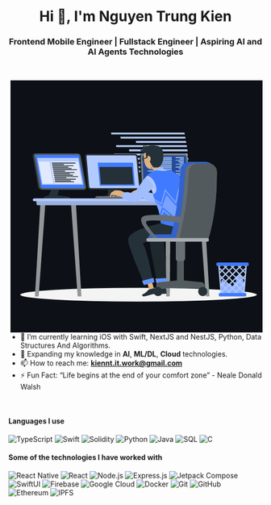 <h1 align="center">Hi 👋, I'm Nguyen Trung Kien</h1>
<h3 align="center">Frontend Mobile Engineer | Fullstack Engineer | Aspiring AI and AI Agents Technologies</h3>
<br>

<p><img align="right" style="width: '40%'" src="https://github.com/Trungkien03/TrungKien03/blob/main/animation_500_kxa883sd.gif" alt="Nguyen Trung Kien" /></p>

- 🌱 I’m currently learning iOS with Swift, NextJS and NestJS, Python, Data Structures And Algorithms.  
- 🚀 Expanding my knowledge in **AI**, **ML/DL**, **Cloud** technologies.  
- 📫 How to reach me: **kiennt.it.work@gmail.com**  
- ⚡ Fun Fact: “Life begins at the end of your comfort zone” - Neale Donald Walsh  

<br>

#### Languages I use
![TypeScript](https://img.shields.io/badge/-TypeScript-000000?style=flat&logo=typescript)
![Swift](https://img.shields.io/badge/-Swift-000000?style=flat&logo=swift)
![Solidity](https://img.shields.io/badge/-Solidity-000000?style=flat&logo=solidity)
![Python](https://img.shields.io/badge/-Python-000000?style=flat&logo=python)
![Java](https://img.shields.io/badge/-Java-000000?style=flat&logo=java)
![SQL](https://img.shields.io/badge/-SQL-000000?style=flat&logo=postgresql)
![C](https://img.shields.io/badge/-C-000000?style=flat&logo=c)



#### Some of the technologies I have worked with
![React Native](https://img.shields.io/badge/-React%20Native-222222?style=flat&logo=react&logoColor=61DAFB)
![React](https://img.shields.io/badge/-React-222222?style=flat&logo=React&logoColor=61DAFB)
![Node.js](https://img.shields.io/badge/-Node.js-222222?style=flat&logo=node.js&logoColor=339933)
![Express.js](https://img.shields.io/badge/-Express.js-222222?style=flat&logo=express&logoColor=white)
![Jetpack Compose](https://img.shields.io/badge/-Jetpack%20Compose-222222?style=flat&logo=android&logoColor=3DDC84)
![SwiftUI](https://img.shields.io/badge/-SwiftUI-222222?style=flat&logo=swift&logoColor=orange)
![Firebase](https://img.shields.io/badge/Firebase-222222?style=flat-square&logo=firebase)
![Google Cloud](https://img.shields.io/badge/Google%20Cloud-black?style=flat-square&logo=google-cloud)
![Docker](https://img.shields.io/badge/-Docker-black?style=flat-square&logo=docker)
![Git](https://img.shields.io/badge/-Git-222222?style=flat&logo=git&logoColor=F05032)
![GitHub](https://img.shields.io/badge/-GitHub-222222?style=flat&logo=github&logoColor=181717)
![Ethereum](https://img.shields.io/badge/-Ethereum-black?style=flat-square&logo=ethereum)
![IPFS](https://img.shields.io/badge/-IPFS-000000?style=flat&logo=ipfs&logoColor=white)
